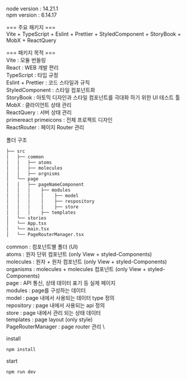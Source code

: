 
node version : 14.21.1 \
npm version : 6.14.17

=== 주요 패키지 ===\
Vite + TypeScript + Eslint + Prettier + StyledComponent + StoryBook + MobX + ReactQuery

=== 패키지 목적 ===\
Vite : 모듈 번들링\
React : WEB 개발 편리\
TypeScript : 타입 규정\
Eslint + Prettier : 코드 스타일과 규칙\
StyledComponent : 스타일 컴포넌트화\
StoryBook : 아토믹 디자인과 스타일 컴포넌트를 극대화 하기 위한 UI 테스트 툴\
MobX : 클라이언트 상태 관리\
ReactQuery : 서버 상태 관리\
primereact primeicons : 전체 프로젝트 디자인\
ReactRouter : 페이지 Router 관리

폴더 구조
```bash
├── src
│   ├── common
│   │   ├── atoms
│   │   ├── molecules
│   │   ├── orgnisms
│   └── page
│   │   ├── pageNameComponent
│   │   │    ├── modules
│   │   │    │    ├── model
│   │   │    │    ├── respository
│   │   │    │    ├── store
│   │   │    ├── templates
│   └── stories
│   └── App.tsx
│   └── main.tsx
│   └── PageRouterManager.tsx
```
common : 컴포넌트별 폴더 (UI) \
atoms : 원자 단위 컴포넌트 (only View + styled-Components) \
molecules : 원자 + 원자 컴포넌트 (only View + styled-Components) \
organisms : molecules + molecules 컴포넌트 (only View + styled-Components) \
page : API 통신, 상태 데이터 표기 등 실제 페이지 \
modules : page를 구성하는 데이터 \
model : page 내에서 사용되는 데이터 type 정의 \
repository : page 내에서 사용되는 api 정의 \
store : page 내에서 관리 되는 상태 데이터 \
templates : page layout (only style) \
PageRouterManager : page router 관리 \

install
```javascript
npm install
```

start
```javascript
npm run dev
```






